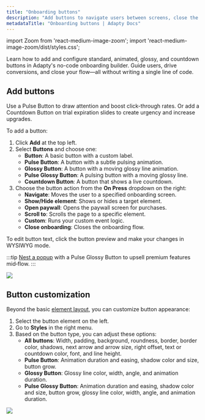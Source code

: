 ```yaml
---
title: "Onboarding buttons"
description: "Add buttons to navigate users between screens, close the onboarding or move to the paywall."
metadataTitle: "Onboarding buttons | Adapty Docs"
---
```


import Zoom from 'react-medium-image-zoom';
import 'react-medium-image-zoom/dist/styles.css';


Learn how to add and configure standard, animated, glossy, and countdown buttons in Adapty's no-code onboarding builder. Guide users, drive conversions, and close your flow—all without writing a single line of code.

## Add buttons

Use a Pulse Button to draw attention and boost click-through rates. Or add a Countdown Button on trial expiration slides to create urgency and increase upgrades.

To add a button:
1. Click **Add** at the top left.
2. Select **Buttons** and choose one:
   - **Button**: A basic button with a custom label.
   - **Pulse Button**: A button with a subtle pulsing animation.
   - **Glossy Button**: A button with a moving glossy line animation.
   - **Pulse Glossy Button**: A pulsing button with a moving glossy line.
   - **Countdown Button**: A button that shows a live countdown.
3. Choose the button action from the **On Press** dropdown on the right:
   - **Navigate**: Moves the user to a specified onboarding screen.
   - **Show/Hide element**: Shows or hides a target element.
   - **Open paywall**: Opens the paywall screen for purchases.
   - **Scroll to**: Scrolls the page to a specific element.
   - **Custom**: Runs your custom event logic.
   - **Close onboarding**: Closes the onboarding flow.

To edit button text, click the button preview and make your changes in WYSIWYG mode.

:::tip
[Nest a popup](onboarding-layout.md#containers) with a Pulse Glossy Button to upsell premium features mid‑flow.
:::


<Zoom>
  <img src={require('./img/add-button.png').default}
  style={{
    border: '1px solid #727272', /* border width and color */
    width: '700px', /* image width */
    display: 'block', /* for alignment */
    margin: '0 auto' /* center alignment */
  }}
/>
</Zoom>

## Button customization

Beyond the basic [element layout](onboarding-layout.md#element-layout), you can customize button appearance:

1. Select the button element on the left.
2. Go to **Styles** in the right menu.
3. Based on the button type, you can adjust these options:
   - **All buttons**: Width, padding, background, roundness, border, border color, shadows, next arrow and arrow size, right offset, text or countdown color, font, and line height.
   - **Pulse Button**: Animation duration and easing, shadow color and size, button grow.
   - **Glossy Button**: Glossy line color, width, angle, and animation duration.
   - **Pulse Glossy Button**: Animation duration and easing, shadow color and size, button grow, glossy line color, width, angle, and animation duration.

<Zoom>
  <img src={require('./img/button-customize.png').default}
  style={{
    border: '1px solid #727272', /* border width and color */
    width: '700px', /* image width */
    display: 'block', /* for alignment */
    margin: '0 auto' /* center alignment */
  }}
/>
</Zoom>

